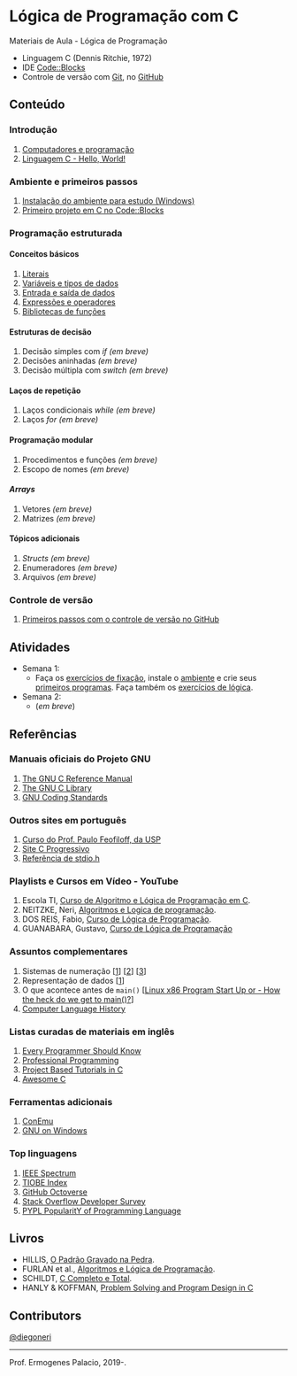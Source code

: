 # Lógica de Programação com C

Materiais de Aula - Lógica de Programação

* Linguagem C (Dennis Ritchie, 1972)
* IDE [Code::Blocks](http://www.codeblocks.org/)
* Controle de versão com [Git](https://git-scm.com/), no [GitHub](https://github.com/)

## Conteúdo

### Introdução

1. [Computadores e programação](https://docs.google.com/presentation/d/12fEBMU-ONu4uSnBLsxsbvzmswePdr1OYM7W_A32GWLA/edit?usp=sharing)
1. [Linguagem C - Hello, World!](https://docs.google.com/presentation/d/1037d31zuvv2WCOtZC4vfKUgfK_cJQiRz7KMpPml7U4M/edit?usp=sharing)

### Ambiente e primeiros passos

1. [Instalação do ambiente para estudo (Windows)](https://github.com/ermogenes/aulas-logica-programacao/blob/master/environment/ide_e_compilador.MD)
1. [Primeiro projeto em C no Code::Blocks](https://github.com/ermogenes/aulas-logica-programacao/blob/master/environment/codeblocks-c-primeiros-passos.MD)

### Programação estruturada

#### Conceitos básicos

1. [Literais](https://github.com/ermogenes/aulas-logica-programacao/blob/master/content/literals.MD)
1. [Variáveis e tipos de dados](https://github.com/ermogenes/aulas-logica-programacao/blob/master/content/variables_and_types.MD)
1. [Entrada e saída de dados](https://github.com/ermogenes/aulas-logica-programacao/blob/master/content/input_output.MD)
1. [Expressões e operadores](https://github.com/ermogenes/aulas-logica-programacao/blob/master/content/expressions_operators.MD)
1. [Bibliotecas de funções](https://github.com/ermogenes/aulas-logica-programacao/blob/master/content/standard_library_functions.MD)

#### Estruturas de decisão
1. Decisão simples com _if_ _(em breve)_
1. Decisões aninhadas _(em breve)_
1. Decisão múltipla com _switch_ _(em breve)_

#### Laços de repetição
1. Laços condicionais _while_ _(em breve)_
1. Laços _for_ _(em breve)_
 
#### Programação modular
1. Procedimentos e funções _(em breve)_
1. Escopo de nomes _(em breve)_

#### _Arrays_
1. Vetores _(em breve)_
1. Matrizes _(em breve)_

#### Tópicos adicionais
1. _Structs_ _(em breve)_
1. Enumeradores _(em breve)_
1. Arquivos _(em breve)_

### Controle de versão

1. [Primeiros passos com o controle de versão no GitHub](https://github.com/ermogenes/aulas-logica-programacao/blob/master/environment/git-hw-remote.MD)

## Atividades

- Semana 1:
    - Faça os [exercícios de fixação](https://forms.gle/svvF5MrqK3S64NfR9), instale o [ambiente](https://github.com/ermogenes/aulas-logica-programacao/blob/master/environment/ide_e_compilador.MD) e crie seus [primeiros programas](https://github.com/ermogenes/aulas-logica-programacao/blob/master/environment/codeblocks-c-primeiros-passos.MD). Faça também os [exercícios de lógica](https://github.com/ermogenes/aulas-logica-programacao/blob/master/exercises/logica_1.MD).
- Semana 2:
    - (_em breve_)
    
## Referências

### Manuais oficiais do Projeto GNU

1. [The GNU C Reference Manual](https://www.gnu.org/software/gnu-c-manual/gnu-c-manual.html)
1. [The GNU C Library](https://www.gnu.org/software/libc/manual/html_mono/libc.html)
1. [GNU Coding Standards](https://www.gnu.org/prep/standards/standards.html)

### Outros sites em português

1. [Curso do Prof. Paulo Feofiloff, da USP](https://www.ime.usp.br/~pf/algoritmos/index.html)
1. [Site C Progressivo](https://www.cprogressivo.net/p/curso-de-c-online-para-iniciantes.html)
1. [Referência de stdio.h](http://www.cmaismais.com.br/)

### Playlists e Cursos em Vídeo - YouTube

1. Escola TI, [Curso de Algoritmo e Lógica de Programação em C](https://www.youtube.com/playlist?list=PL9PzDKD_B1nNpJxJ9kKFEWtN7Uzk6RpFa).
1. NEITZKE, Neri, [Algoritmos e Logica de programação](https://www.youtube.com/playlist?list=PL7A8A8BBBF907A25A).
1. DOS REIS, Fabio, [Curso de Lógica de Programação](https://www.youtube.com/playlist?list=PLucm8g_ezqNpYL-z-lutCuBplhx9aqkdd).
1. GUANABARA, Gustavo, [Curso de Lógica de Programação](https://www.youtube.com/playlist?list=PLHz_AreHm4dmSj0MHol_aoNYCSGFqvfXV)

### Assuntos complementares

1. Sistemas de numeração [[1](http://www.inf.ufsc.br/~bosco.sobral/downloads/Livro-Java-Como-Programar-Deitel-Ed6/additional/addnlApps/jhtp6_appE_NumberSystems.pdf)] [[2](https://pt.wikibooks.org/wiki/Eletr%C3%B4nica_Digital/Sistemas_de_Numera%C3%A7%C3%A3o)] [[3](http://www.mecaweb.com.br/eletronica/content/e_numeracao)]
1. Representação de dados [[1](https://www.ntu.edu.sg/home/ehchua/programming/java/DataRepresentation.html)]
1. O que acontece antes de `main()` [[Linux x86 Program Start Up or - How the heck do we get to main()?](http://dbp-consulting.com/tutorials/debugging/linuxProgramStartup.html)]
1. [Computer Language History](https://www.levenez.com/lang/)

### Listas curadas de materiais em inglês

1. [Every Programmer Should Know](https://github.com/mtdvio/every-programmer-should-know)
1. [Professional Programming](https://github.com/charlax/professional-programming)
1. [Project Based Tutorials in C](https://github.com/rby90/Project-Based-Tutorials-in-C)
1. [Awesome C](https://github.com/kozross/awesome-c)

### Ferramentas adicionais

1. [ConEmu](https://conemu.github.io/)
1. [GNU on Windows](https://github.com/bmatzelle/gow/wiki)

### Top linguagens

1. [IEEE Spectrum](https://spectrum.ieee.org/at-work/innovation/the-2018-top-programming-languages)
1. [TIOBE Index](https://www.tiobe.com/tiobe-index/)
1. [GitHub Octoverse](https://octoverse.github.com/projects#languages)
1. [Stack Overflow Developer Survey](https://insights.stackoverflow.com/survey/2018/#most-popular-technologies)
1. [PYPL PopularitY of Programming Language](http://pypl.github.io/PYPL.html)

## Livros

- HILLIS, [O Padrão Gravado na Pedra](https://www.martinsfontespaulista.com.br/padrao-gravado-na-pedra-o-157104.aspx/p).
- FURLAN et al., [Algoritmos e Lógica de Programação](http://www.cengage.com.br/ls/algoritmos-e-logica-de-programacao-2a-edicao-revista-e-ampliada/).
- SCHILDT, [C Completo e Total](http://www.inf.ufpr.br/lesoliveira/download/c-completo-total.pdf).
- HANLY & KOFFMAN, [Problem Solving and Program Design in C](http://jeisson.ecci.ucr.ac.cr/tmp/books/cpp/Problem%20Solving%20and%20Program%20Design%20in%20C%20%5B2015%5D.pdf)

## Contributors

[@diegoneri](https://github.com/diegoneri)

----
Prof. Ermogenes Palacio, 2019-.
